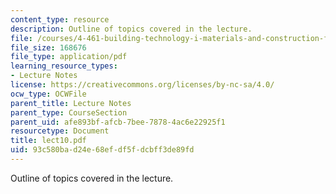 ```yaml
---
content_type: resource
description: Outline of topics covered in the lecture.
file: /courses/4-461-building-technology-i-materials-and-construction-fall-2004/93c580bad24e68efdf5fdcbff3de89fd_lect10.pdf
file_size: 168676
file_type: application/pdf
learning_resource_types:
- Lecture Notes
license: https://creativecommons.org/licenses/by-nc-sa/4.0/
ocw_type: OCWFile
parent_title: Lecture Notes
parent_type: CourseSection
parent_uid: afe893bf-afcb-7bee-7878-4ac6e22925f1
resourcetype: Document
title: lect10.pdf
uid: 93c580ba-d24e-68ef-df5f-dcbff3de89fd
---
```

Outline of topics covered in the lecture.